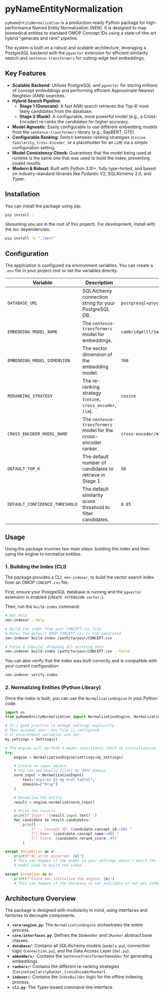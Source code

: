 # pyNameEntityNormalization

`pyNameEntityNormalization` is a production-ready Python package for high-performance Named Entity Normalization (NEN). It is designed to map biomedical entities to standard OMOP Concept IDs using a state-of-the-art hybrid "generate and rank" pipeline.

The system is built on a robust and scalable architecture, leveraging a PostgreSQL backend with the `pgvector` extension for efficient similarity search and `sentence-transformers` for cutting-edge text embeddings.

## Key Features

- **Scalable Backend**: Utilizes PostgreSQL and `pgvector` for storing millions of concept embeddings and performing efficient Approximate Nearest Neighbor (ANN) searches.
- **Hybrid Search Pipeline**:
    - **Stage 1 (Generate)**: A fast ANN search retrieves the Top-K most likely candidates from the database.
    - **Stage 2 (Rank)**: A configurable, more powerful model (e.g., a Cross-Encoder) re-ranks the candidates for higher accuracy.
- **Model Agnostic**: Easily configurable to use different embedding models from the `sentence-transformers` library (e.g., SapBERT, GTE).
- **Configurable Ranking**: Switch between ranking strategies (`Cosine Similarity`, `Cross-Encoder`, or a placeholder for an `LLM`) via a simple configuration setting.
- **Model Consistency Check**: Guarantees that the model being used at runtime is the same one that was used to build the index, preventing invalid results.
- **Modern & Robust**: Built with Python 3.10+, fully type-hinted, and based on industry-standard libraries like Pydantic V2, SQLAlchemy 2.0, and Typer.

## Installation

You can install the package using pip:

```bash
pip install .
```
(Assuming you are in the root of this project). For development, install with the `dev` dependencies:
```bash
pip install -e ".[dev]"
```

## Configuration

The application is configured via environment variables. You can create a `.env` file in your project root or set the variables directly.

| Variable                      | Description                                                               | Default                                           |
| ----------------------------- | ------------------------------------------------------------------------- | ------------------------------------------------- |
| `DATABASE_URL`                | SQLAlchemy connection string for your PostgreSQL DB.                      | `postgresql+psycopg2://user:password@localhost:5432/nen_db` |
| `EMBEDDING_MODEL_NAME`        | The `sentence-transformers` model for embeddings.                         | `cambridgeltl/SapBERT-from-PubMedBERT-fulltext`     |
| `EMBEDDING_MODEL_DIMENSION`   | The vector dimension of the embedding model.                              | `768`                                             |
| `RERANKING_STRATEGY`          | The re-ranking strategy (`cosine`, `cross_encoder`, `llm`).                 | `cosine`                                          |
| `CROSS_ENCODER_MODEL_NAME`    | The `sentence-transformers` model for the cross-encoder ranker.           | `cross-encoder/ms-marco-MiniLM-L-6-v2`            |
| `DEFAULT_TOP_K`               | The default number of candidates to retrieve in Stage 1.                  | `50`                                              |
| `DEFAULT_CONFIDENCE_THRESHOLD`| The default similarity score threshold to filter candidates.            | `0.85`                                            |


## Usage

Using the package involves two main steps: building the index and then using the engine to normalize entities.

### 1. Building the Index (CLI)

The package provides a CLI, `nen-indexer`, to build the vector search index from an OMOP `CONCEPT.csv` file.

First, ensure your PostgreSQL database is running and the `pgvector` extension is enabled (`CREATE EXTENSION vector;`).

Then, run the `build-index` command:

```bash
# Get help
nen-indexer --help

# Build the index from your CONCEPT.csv file
# Note: The default OMOP CONCEPT.csv is tab-separated
nen-indexer build-index /path/to/your/CONCEPT.csv

# Force a rebuild, dropping all existing data
nen-indexer build-index /path/to/your/CONCEPT.csv --force
```

You can also verify that the index was built correctly and is compatible with your current configuration:

```bash
nen-indexer verify-index
```

### 2. Normalizing Entities (Python Library)

Once the index is built, you can use the `NormalizationEngine` in your Python code.

```python
import os
from pyNameEntityNormalization import NormalizationEngine, NormalizationInput, Settings

# It's good practice to manage settings explicitly
# This assumes your .env file is configured
# or environment variables are set.
my_settings = Settings()

# The engine will perform a model consistency check on initialization
try:
    engine = NormalizationEngine(settings=my_settings)

    # Create an input object
    # You can optionally filter by OMOP domain
    norm_input = NormalizationInput(
        text="aspirin 81 mg oral tablet",
        domains=["Drug"]
    )

    # Normalize the entity
    result = engine.normalize(norm_input)

    # Print the results
    print(f"Input: '{result.input.text}'")
    for candidate in result.candidates:
        print(
            f"  - Concept ID: {candidate.concept_id:<10} "
            f"| Name: {candidate.concept_name:<40} "
            f"| Score: {candidate.rerank_score:.4f}"
        )

except ValueError as e:
    print(f"An error occurred: {e}")
    # This can happen if the model in your settings doesn't match the
    # model used to build the index.

except Exception as e:
    print(f"Could not initialize the engine: {e}")
    # This can happen if the database is not available or not yet indexed.
```

## Architecture Overview

The package is designed with modularity in mind, using interfaces and factories to decouple components.

- **`core/engine.py`**: The `NormalizationEngine` orchestrates the entire process.
- **`core/interfaces.py`**: Defines the `IEmbedder` and `IRanker` abstract base classes.
- **`database/`**: Contains all SQLAlchemy models (`models.py`), connection logic (`connection.py`), and the Data Access Layer (`dal.py`).
- **`embedders/`**: Contains the `SentenceTransformerEmbedder` for generating embeddings.
- **`rankers/`**: Contains the different re-ranking strategies (`CosineSimilarityRanker`, `CrossEncoderRanker`).
- **`indexer/`**: Contains the `IndexBuilder` logic for the offline indexing process.
- **`cli.py`**: The Typer-based command-line interface.
